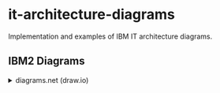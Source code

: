 # it-architecture-diagrams
Implementation and examples of IBM IT architecture diagrams.

## IBM2 Diagrams

<details><summary>diagrams.net (draw.io)</summary>
<p>
IBM2 is a new version currently being developed:
- To access the latest pre-release (temporary binary for Mac) download the zip [https://github.com/IBM/it-architecture-diagrams/releases], extract and open the application binary. 
- When you run the first time, Mac will ask about security, you will then need to do the following:
-- Go to **System Preferences**
-- Select **Security & Privacy**
-- Click on **Open Anyway** for this app
- After opening the application binary click on "+ More Shapes" in the bottom left panel.
- Select IBM and click Apply to finish.
-- IBM Icons
-- IBM Shapes
-- IBM Cloud
-- IBM Core
-- IBM Industry
-- IBM Helpers
-- IBM Starters
 </details>
